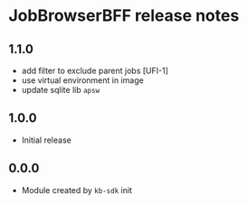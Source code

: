# JobBrowserBFF release notes

## 1.1.0

- add filter to exclude parent jobs [UFI-1]
- use virtual environment in image
- update sqlite lib `apsw`

## 1.0.0

- Initial release

## 0.0.0

- Module created by `kb-sdk` init
